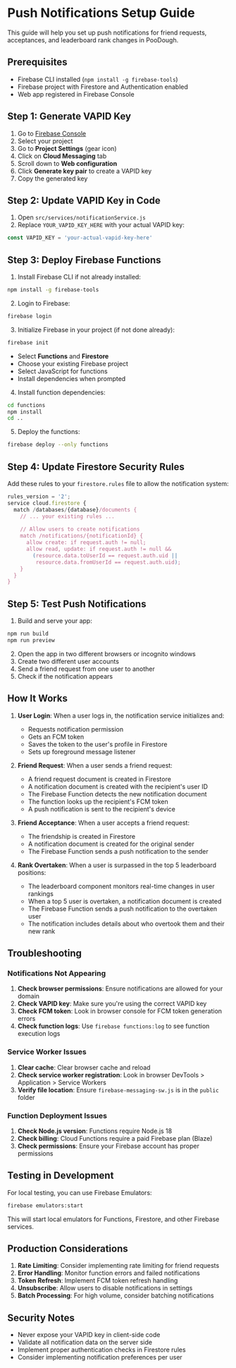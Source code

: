 # Push Notifications Setup Guide

This guide will help you set up push notifications for friend requests, acceptances, and leaderboard rank changes in PooDough.

## Prerequisites

- Firebase CLI installed (`npm install -g firebase-tools`)
- Firebase project with Firestore and Authentication enabled
- Web app registered in Firebase Console

## Step 1: Generate VAPID Key

1. Go to [Firebase Console](https://console.firebase.google.com/)
2. Select your project
3. Go to **Project Settings** (gear icon)
4. Click on **Cloud Messaging** tab
5. Scroll down to **Web configuration**
6. Click **Generate key pair** to create a VAPID key
7. Copy the generated key

## Step 2: Update VAPID Key in Code

1. Open `src/services/notificationService.js`
2. Replace `YOUR_VAPID_KEY_HERE` with your actual VAPID key:

```javascript
const VAPID_KEY = 'your-actual-vapid-key-here'
```

## Step 3: Deploy Firebase Functions

1. Install Firebase CLI if not already installed:
```bash
npm install -g firebase-tools
```

2. Login to Firebase:
```bash
firebase login
```

3. Initialize Firebase in your project (if not done already):
```bash
firebase init
```
- Select **Functions** and **Firestore**
- Choose your existing Firebase project
- Select JavaScript for functions
- Install dependencies when prompted

4. Install function dependencies:
```bash
cd functions
npm install
cd ..
```

5. Deploy the functions:
```bash
firebase deploy --only functions
```

## Step 4: Update Firestore Security Rules

Add these rules to your `firestore.rules` file to allow the notification system:

```javascript
rules_version = '2';
service cloud.firestore {
  match /databases/{database}/documents {
    // ... your existing rules ...
    
    // Allow users to create notifications
    match /notifications/{notificationId} {
      allow create: if request.auth != null;
      allow read, update: if request.auth != null && 
        (resource.data.toUserId == request.auth.uid || 
         resource.data.fromUserId == request.auth.uid);
    }
  }
}
```

## Step 5: Test Push Notifications

1. Build and serve your app:
```bash
npm run build
npm run preview
```

2. Open the app in two different browsers or incognito windows
3. Create two different user accounts
4. Send a friend request from one user to another
5. Check if the notification appears

## How It Works

1. **User Login**: When a user logs in, the notification service initializes and:
   - Requests notification permission
   - Gets an FCM token
   - Saves the token to the user's profile in Firestore
   - Sets up foreground message listener

2. **Friend Request**: When a user sends a friend request:
   - A friend request document is created in Firestore
   - A notification document is created with the recipient's user ID
   - The Firebase Function detects the new notification document
   - The function looks up the recipient's FCM token
   - A push notification is sent to the recipient's device

3. **Friend Acceptance**: When a user accepts a friend request:
   - The friendship is created in Firestore
   - A notification document is created for the original sender
   - The Firebase Function sends a push notification to the sender

4. **Rank Overtaken**: When a user is surpassed in the top 5 leaderboard positions:
   - The leaderboard component monitors real-time changes in user rankings
   - When a top 5 user is overtaken, a notification document is created
   - The Firebase Function sends a push notification to the overtaken user
   - The notification includes details about who overtook them and their new rank

## Troubleshooting

### Notifications Not Appearing

1. **Check browser permissions**: Ensure notifications are allowed for your domain
2. **Check VAPID key**: Make sure you're using the correct VAPID key
3. **Check FCM token**: Look in browser console for FCM token generation errors
4. **Check function logs**: Use `firebase functions:log` to see function execution logs

### Service Worker Issues

1. **Clear cache**: Clear browser cache and reload
2. **Check service worker registration**: Look in browser DevTools > Application > Service Workers
3. **Verify file location**: Ensure `firebase-messaging-sw.js` is in the `public` folder

### Function Deployment Issues

1. **Check Node.js version**: Functions require Node.js 18
2. **Check billing**: Cloud Functions require a paid Firebase plan (Blaze)
3. **Check permissions**: Ensure your Firebase account has proper permissions

## Testing in Development

For local testing, you can use Firebase Emulators:

```bash
firebase emulators:start
```

This will start local emulators for Functions, Firestore, and other Firebase services.

## Production Considerations

1. **Rate Limiting**: Consider implementing rate limiting for friend requests
2. **Error Handling**: Monitor function errors and failed notifications
3. **Token Refresh**: Implement FCM token refresh handling
4. **Unsubscribe**: Allow users to disable notifications in settings
5. **Batch Processing**: For high volume, consider batching notifications

## Security Notes

- Never expose your VAPID key in client-side code
- Validate all notification data on the server side
- Implement proper authentication checks in Firestore rules
- Consider implementing notification preferences per user